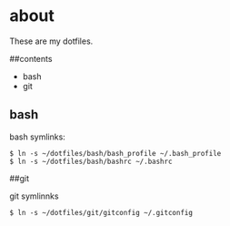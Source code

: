 about
============
These are my dotfiles.

##contents

+ bash
+ git


## bash

bash symlinks:
```
$ ln -s ~/dotfiles/bash/bash_profile ~/.bash_profile
$ ln -s ~/dotfiles/bash/bashrc ~/.bashrc
```

##git

git symlinnks
```
$ ln -s ~/dotfiles/git/gitconfig ~/.gitconfig
```